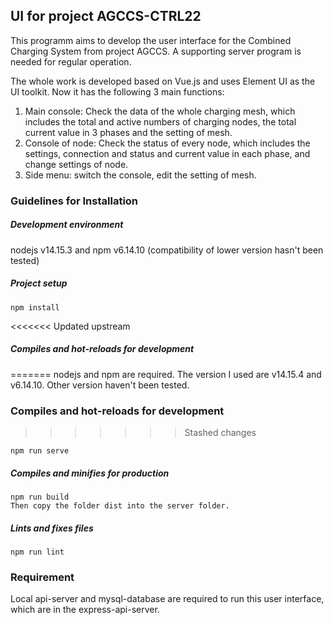## UI for project AGCCS-CTRL22

This programm aims to develop the user interface for the Combined Charging System from project AGCCS. A supporting server program is needed for regular operation.

The whole work is developed based on Vue.js and uses Element UI as the UI toolkit. Now it has the following 3 main functions:

1. Main console: Check the data of the whole charging mesh, which includes the total and active numbers of charging nodes, the total current value in 3 phases and the setting of mesh.
2. Console of node: Check the status of every node, which includes the settings, connection and status and current value in each phase, and change settings of node.
3. Side menu: switch the console, edit the setting of mesh.

### Guidelines for Installation


##### Development environment
nodejs v14.15.3 and npm v6.14.10 (compatibility of lower version hasn't been tested)

##### Project setup
```
npm install
```
<<<<<<< Updated upstream
##### Compiles and hot-reloads for development
=======
nodejs and npm are required. The version I used are v14.15.4 and v6.14.10. Other version haven't been tested.
### Compiles and hot-reloads for development
>>>>>>> Stashed changes
```
npm run serve
```
##### Compiles and minifies for production
```
npm run build
Then copy the folder dist into the server folder.
```
##### Lints and fixes files
```
npm run lint
```

### Requirement
Local api-server and mysql-database are required to run this user interface, which are in the express-api-server.
